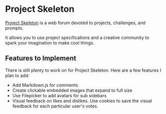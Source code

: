 # Project Skeleton
[Project Skeleton](www.projectskeleton.com) is a web forum devoted to projects, challenges, and prompts.

It allows you to use project specifications and a creative community to spark your imagination to make cool things.

## Features to Implement
There is still plenty to work on for Project Skeleton. Here are a few features I plan to add:

+ Add Markdown.js for comments
+ Create clickable embedded images that expand to full size
+ Use Filepicker to add avatars for sub sidebars
+ Visual feedback on likes and dislikes.
  Use cookies to save the visual feedback for each particular user's votes.
  

